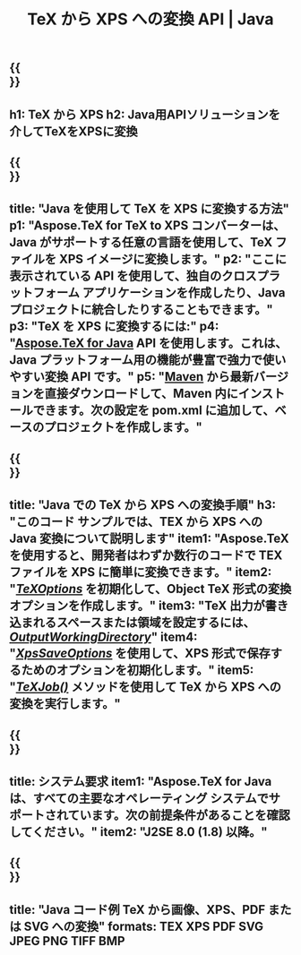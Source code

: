 ﻿---
translation: true
template: /_templates/_conversion-child-java.md
title: TeX から XPS への変換 API | Java
description: TeX から XPS への変換機能。このオンプレミス Java ライブラリをプロジェクトに統合するか、クロスプラットフォーム アプリケーションを使用して TeX を XPS に変換します。
keywords: texからxps apiへのJava、tex2xpsの統合
url: /java/conversion/tex-to-xps/
family: tex
platformtag: java
feature: conversion
informat: TEX
outformat: XPS
otherformats: BMP PNG JPEG TIFF PDF SVG
---

{{<section banner>}}
---
h1: TeX から XPS
h2: Java用APIソリューションを介してTeXをXPSに変換
---

{{<section overview>}}
---
title: "Java を使用して TeX を XPS に変換する方法"
p1: "Aspose.TeX for TeX to XPS コンバーターは、Java がサポートする任意の言語を使用して、TeX ファイルを XPS イメージに変換します。"
p2: "ここに表示されている API を使用して、独自のクロスプラットフォーム アプリケーションを作成したり、Java プロジェクトに統合したりすることもできます。"
p3: "TeX を XPS に変換するには:"
p4: "[Aspose.TeX for Java](https://products.aspose.com/tex/java) API を使用します。これは、Java プラットフォーム用の機能が豊富で強力で使いやすい変換 API です。"
p5: "[Maven](https://repository.aspose.com/webapp/#/artifacts/browse/tree/General/repo/com/aspose/aspose-tex) から最新バージョンを直接ダウンロードして、Maven 内にインストールできます。次の設定を pom.xml に追加して、ベースのプロジェクトを作成します。"
---

{{<section feature1>}}
---
title: "Java での TeX から XPS への変換手順"
h3: "このコード サンプルでは、​​TEX から XPS への Java 変換について説明します"
item1: "Aspose.TeX を使用すると、開発者はわずか数行のコードで TEX ファイルを XPS に簡単に変換できます。"
item2: "[*TeXOptions*](https://reference.aspose.com/tex/java/com.aspose.tex/TeXOptions) を初期化して、Object TeX 形式の変換オプションを作成します。"
item3: "TeX 出力が書き込まれるスペースまたは領域を設定するには、[*OutputWorkingDirectory*](https://reference.aspose.com/tex/java/com.aspose.tex/TeXOptions#getOutputWorkingDirectory--)"
item4: "[*XpsSaveOptions*](https://reference.aspose.com/tex/java/com.aspose.tex.rendering/XpsSaveOptions) を使用して、XPS 形式で保存するためのオプションを初期化します。"
item5: "[*TeXJob()*](https://reference.aspose.com/tex/java/com.aspose.tex/TeXJob) メソッドを使用して TeX から XPS への変換を実行します。"
---

{{<section feature2>}}
---
title: システム要求
item1: "Aspose.TeX for Java は、すべての主要なオペレーティング システムでサポートされています。次の前提条件があることを確認してください。"
item2: "J2SE 8.0 (1.8) 以降。"
---

{{<section widget>}}
---
title: "Java コード例 TeX から画像、XPS、PDF または SVG への変換"
formats: TEX XPS PDF SVG JPEG PNG TIFF BMP
---